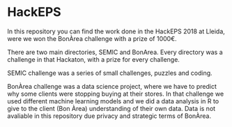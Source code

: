 # HackEPS
In this repository you can find the work done in the HackEPS 2018 at Lleida, were we won the BonÀrea challenge with a prize of 1000€.

There are two main directories, SEMIC and BonArea. Every directory was a challenge in that Hackaton, with a prize for every challenge.

SEMIC challenge was a series of small challenges, puzzles and coding.

BonÀrea challenge was a data science project, where we have to predict why some clients were stopping buying at their stores. In that challenge we used different machine learning models and we did a data analysis in R to give to the client (Bon Àrea) understanding of their own data. Data is not avaliable in this repository due privacy and strategic terms of BonÀrea.


